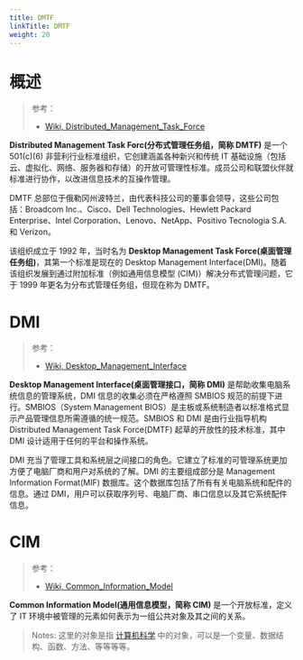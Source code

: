 ```yaml
---
title: DMTF
linkTitle: DMTF
weight: 20
---
```


# 概述

> 参考：
>
> - [Wiki, Distributed_Management_Task_Force](https://en.wikipedia.org/wiki/Distributed_Management_Task_Force)

**Distributed Management Task Forc(分布式管理任务组，简称 DMTF)** 是一个 501(c)(6) 非营利行业标准组织，它创建涵盖各种新兴和传统 IT 基础设施（包括云、虚拟化、网络、服务器和存储）的开放可管理性标准。成员公司和联盟伙伴就标准进行协作，以改进信息技术的互操作管理。

DMTF 总部位于俄勒冈州波特兰，由代表科技公司的董事会领导，这些公司包括：Broadcom Inc.、Cisco、Dell Technologies、Hewlett Packard Enterprise、Intel Corporation、Lenovo、NetApp、Positivo Tecnologia S.A. 和 Verizon。

该组织成立于 1992 年，当时名为 **Desktop Management Task Force(桌面管理任务组)**，其第一个标准是现在的 Desktop Management Interface(DMI)。随着该组织发展到通过附加标准（例如通用信息模型 (CIM)）解决分布式管理问题，它于 1999 年更名为分布式管理任务组，但现在称为 DMTF。

# DMI

> 参考：
>
> - [Wiki, Desktop_Management_Interface](https://en.wikipedia.org/wiki/Desktop_Management_Interface)

**Desktop Management Interface(桌面管理接口，简称 DMI)** 是帮助收集电脑系统信息的管理系统，DMI 信息的收集必须在严格遵照 SMBIOS 规范的前提下进行。SMBIOS（System Management BIOS）是主板或系统制造者以标准格式显示产品管理信息所需遵循的统一规范。SMBIOS 和 DMI 是由行业指导机构 Distributed Management Task Force(DMTF) 起草的开放性的技术标准，其中 DMI 设计适用于任何的平台和操作系统。

DMI 充当了管理工具和系统层之间接口的角色。它建立了标准的可管理系统更加方便了电脑厂商和用户对系统的了解。DMI 的主要组成部分是 Management Information Format(MIF) 数据库。这个数据库包括了所有有关电脑系统和配件的信息。通过 DMI，用户可以获取序列号、电脑厂商、串口信息以及其它系统配件信息。

# CIM

> 参考：
>
> - [Wiki, Common_Information_Model](https://en.wikipedia.org/wiki/Common_Information_Model_(computing))

**Common Information Model(通用信息模型，简称 CIM)** 是一个开放标准，定义了 IT 环境中被管理的元素如何表示为一组公共对象及其之间的关系。

> Notes: 这里的对象是指 [计算机科学](/docs/2.编程/计算机科学/计算机科学.md) 中的对象，可以是一个变量、数据结构、函数、方法、等等等等。
